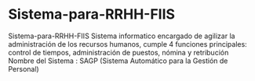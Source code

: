 # Sistema-para-RRHH-FIIS
Sistema-para-RRHH-FIIS  Sistema informatico encargado de agilizar la administración de los recursos humanos, cumple 4 funciones principales: control de tiempos, administración de puestos, nómina y retribución  Nombre del Sistema : SAGP (Sistema Automático para la Gestión de Personal)
